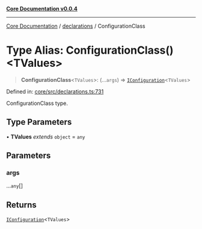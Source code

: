 [**Core Documentation v0.0.4**](../../README.md)

***

[Core Documentation](../../modules.md) / [declarations](../README.md) / ConfigurationClass

# Type Alias: ConfigurationClass()\<TValues\>

> **ConfigurationClass**\<`TValues`\>: (...`args`) => [`IConfiguration`](../interfaces/IConfiguration.md)\<`TValues`\>

Defined in: [core/src/declarations.ts:731](https://github.com/stonemjs/core/blob/4b1b931e44a5db2600109fa7ae2a8b532ed77730/src/declarations.ts#L731)

ConfigurationClass type.

## Type Parameters

• **TValues** *extends* `object` = `any`

## Parameters

### args

...`any`[]

## Returns

[`IConfiguration`](../interfaces/IConfiguration.md)\<`TValues`\>
